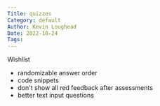 ```yaml
---
Title: quizzes
Category: default
Author: Kevin Loughead
Date: 2022-10-24
Tags:
---
```


Wishlist

- randomizable answer order
- code snippets
- don't show all red feedback after assessments
- better text input questions
